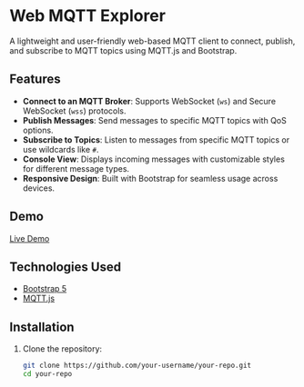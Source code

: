 # Web MQTT Explorer

A lightweight and user-friendly web-based MQTT client to connect, publish, and subscribe to MQTT topics using MQTT.js and Bootstrap.

## Features

- **Connect to an MQTT Broker**: Supports WebSocket (`ws`) and Secure WebSocket (`wss`) protocols.
- **Publish Messages**: Send messages to specific MQTT topics with QoS options.
- **Subscribe to Topics**: Listen to messages from specific MQTT topics or use wildcards like `#`.
- **Console View**: Displays incoming messages with customizable styles for different message types.
- **Responsive Design**: Built with Bootstrap for seamless usage across devices.

## Demo

[Live Demo](https://subhendu1987.github.io/Web-MQTT-Explorer/)

## Technologies Used

- [Bootstrap 5](https://getbootstrap.com/)
- [MQTT.js](https://github.com/mqttjs/MQTT.js)

## Installation

1. Clone the repository:
   ```bash
   git clone https://github.com/your-username/your-repo.git
   cd your-repo
